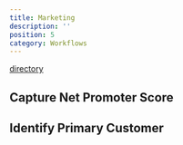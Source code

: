 ```yaml
---
title: Marketing
description: ''
position: 5
category: Workflows
---
```


[directory](https://drive.google.com/drive/u/0/folders/1lucIWvUUWCLixdAOR74v--TTAeefjJuN)

## Capture Net Promoter Score

## Identify Primary Customer
